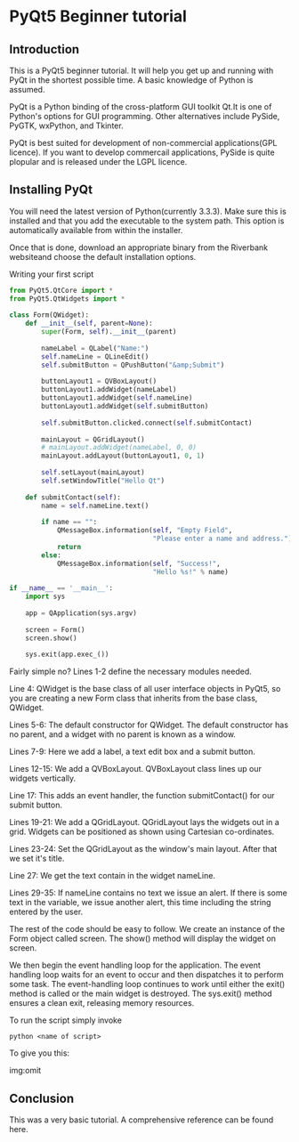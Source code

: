 # PyQt5 Beginner tutorial

## Introduction

This is a PyQt5 beginner tutorial. It will help you get up and running with PyQt in the shortest possible time. A basic knowledge of Python is assumed.  

PyQt is a Python binding of the cross-platform GUI toolkit Qt.It is one of Python's options for GUI programming. Other alternatives include PySide, PyGTK, wxPython, and Tkinter.  

PyQt is best suited for development of non-commercial applications(GPL licence). If you want to develop commercail applications, PySide is quite plopular and is released under the LGPL licence.  

## Installing PyQt

You will need the latest version of Python(currently 3.3.3). Make sure this is installed and that you add the executable to the system path. This option is automatically available from within the installer.  

Once that is done, download an appropriate binary from the Riverbank websiteand choose the default installation options.  

Writing your first script  


```python
from PyQt5.QtCore import *
from PyQt5.QtWidgets import *
 
class Form(QWidget):
    def __init__(self, parent=None):
        super(Form, self).__init__(parent)
 
        nameLabel = QLabel("Name:")
        self.nameLine = QLineEdit()
        self.submitButton = QPushButton("&amp;Submit")
 
        buttonLayout1 = QVBoxLayout()
        buttonLayout1.addWidget(nameLabel)
        buttonLayout1.addWidget(self.nameLine)
        buttonLayout1.addWidget(self.submitButton)
 
        self.submitButton.clicked.connect(self.submitContact)
 
        mainLayout = QGridLayout()
        # mainLayout.addWidget(nameLabel, 0, 0)
        mainLayout.addLayout(buttonLayout1, 0, 1)
 
        self.setLayout(mainLayout)
        self.setWindowTitle("Hello Qt")
 
    def submitContact(self):
        name = self.nameLine.text()
 
        if name == "":
            QMessageBox.information(self, "Empty Field",
                                    "Please enter a name and address.")
            return
        else:
            QMessageBox.information(self, "Success!",
                                    "Hello %s!" % name)
 
if __name__ == '__main__':
    import sys
 
    app = QApplication(sys.argv)
 
    screen = Form()
    screen.show()
 
    sys.exit(app.exec_())
```

Fairly simple no? Lines 1-2 define the necessary modules needed.  

Line 4: QWidget is the base class of all user interface objects in PyQt5, so you are creating a new Form class that inherits from the base class, QWidget.  

Lines 5-6: The default constructor for QWidget. The default constructor has no parent, and a widget with no parent is known as a window.  

Lines 7-9: Here we add a label, a text edit box and a submit button.  

Lines 12-15: We add a QVBoxLayout.  QVBoxLayout class lines up our widgets vertically.  

Line 17: This adds an event handler, the function submitContact() for our submit button.  

Lines 19-21: We add a QGridLayout. QGridLayout lays the widgets out in a grid. Widgets can be positioned as shown using Cartesian co-ordinates.  

Lines 23-24: Set the QGridLayout as the window's main layout. After that we set it's title.  

Line 27: We get the text contain in the widget nameLine.  

Lines 29-35: If nameLine contains no text we issue an alert. If there is some text in the variable, we issue another alert, this time including the string entered by the user.  

The rest of the code should be easy to follow. We create an instance of the Form object called screen. The show() method will display the widget on screen.  

We then begin the event handling loop for the application. The event handling loop waits for an event to occur and then dispatches it to perform some task. The event-handling loop continues to work until either the exit() method is called or the main widget is destroyed. The sys.exit() method ensures a clean exit, releasing memory resources.  

To run the script simply invoke  

```
python <name of script>
```

To give you this:  

img:omit   

## Conclusion

This was a very basic tutorial. A comprehensive reference can be found here.  

